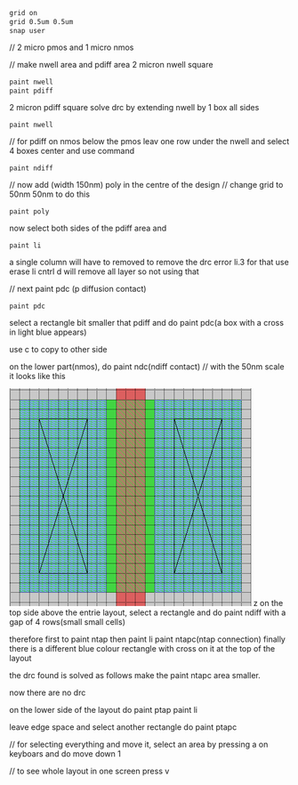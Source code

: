 ```
grid on
grid 0.5um 0.5um
snap user
```
// 2 micro pmos and 1 micro nmos


// make nwell area and pdiff area 2 micron nwell square
```
paint nwell
paint pdiff
```
2 micron pdiff square 
solve drc by extending nwell by 1 box all sides
```
paint nwell
```
// for pdiff on nmos below the pmos
leav one row under the nwell and select 4 boxes center and use command 
```
paint ndiff
```
// now add (width 150nm) poly in the centre of the design
// change grid to 50nm 50nm to do this
```
paint poly
```

now select both sides of the pdiff area and 
```
paint li
```
a single column will have to removed to remove the drc error li.3
for that use erase li
cntrl d will remove all layer so not using that

// next paint pdc (p diffusion contact)
```
paint pdc
```
select a rectangle bit smaller that pdiff and do paint pdc(a box with a cross in light blue appears)

use c to copy to other side

on the lower part(nmos), do paint ndc(ndiff contact)
// with the 50nm scale it looks like this

![alt text](../images/nmos_lay.png)
z
on the top side above the entrie layout, select a rectangle and do paint ndiff with a gap of 4 rows(small small cells)

therefore first to paint ntap
then paint li
paint ntapc(ntap connection)
finally there is a different blue colour rectangle with cross on it at the top of the layout

the drc found is solved as follows
make the paint ntapc area smaller.

now there are no drc


on the lower side of the layout do paint ptap
paint li

leave edge space and select another rectangle
do paint ptapc

// for selecting everything and move it, select an area by pressing a on keyboars and do
move down 1

// to see whole layout in one screen press v
